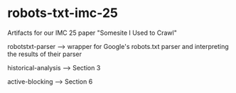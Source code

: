 # robots-txt-imc-25
Artifacts for our IMC 25 paper "Somesite I Used to Crawl"

robotstxt-parser --> wrapper for Google's robots.txt parser and interpreting the results of their parser

historical-analysis --> Section 3

active-blocking --> Section 6
